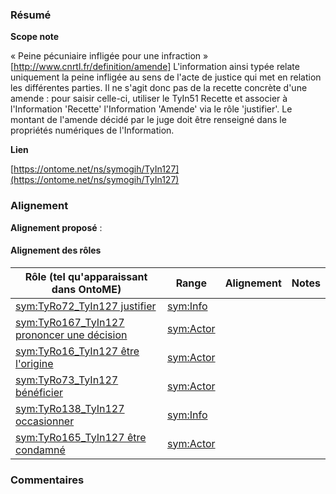 ### Résumé

**Scope note**

« Peine pécuniaire infligée pour une infraction » [http://www.cnrtl.fr/definition/amende]	L'information ainsi typée relate uniquement la peine infligée au sens de l'acte de justice qui met en relation les différentes parties.	Il ne s'agit donc pas de la recette concrète d'une amende : pour saisir celle-ci, utiliser le TyIn51 Recette et associer à l'Information 'Recette' l'Information 'Amende' via le rôle 'justifier'.	Le montant de l'amende décidé par le juge doit être renseigné dans le propriétés numériques de l'Information.

**Lien**

[https://ontome.net/ns/symogih/TyIn127](https://ontome.net/ns/symogih/TyIn127)

### Alignement

**Alignement proposé** :

#### Alignement des rôles

| Rôle (tel qu'apparaissant dans OntoME) | Range | Alignement | Notes |
| ----- | ----- | ----- | ----- |
| [sym:TyRo72_TyIn127 justifier](https://ontome.net/ns/symogih/TyRo72_TyIn127) | [sym:Info](https://ontome.net/ns/symogih/Info) |   |   |
| [sym:TyRo167_TyIn127 prononcer une décision](https://ontome.net/ns/symogih/TyRo167_TyIn127) | [sym:Actor](https://ontome.net/ns/symogih/Actor) |   |   |
| [sym:TyRo16_TyIn127 être l'origine](https://ontome.net/ns/symogih/TyRo16_TyIn127) | [sym:Actor](https://ontome.net/ns/symogih/Actor) |   |   |
| [sym:TyRo73_TyIn127 bénéficier](https://ontome.net/ns/symogih/TyRo73_TyIn127) | [sym:Actor](https://ontome.net/ns/symogih/Actor) |   |   |
| [sym:TyRo138_TyIn127 occasionner](https://ontome.net/ns/symogih/TyRo138_TyIn127) | [sym:Info](https://ontome.net/ns/symogih/Info) |   |   |
| [sym:TyRo165_TyIn127 être condamné](https://ontome.net/ns/symogih/TyRo165_TyIn127) | [sym:Actor](https://ontome.net/ns/symogih/Actor) |   |   |

### Commentaires